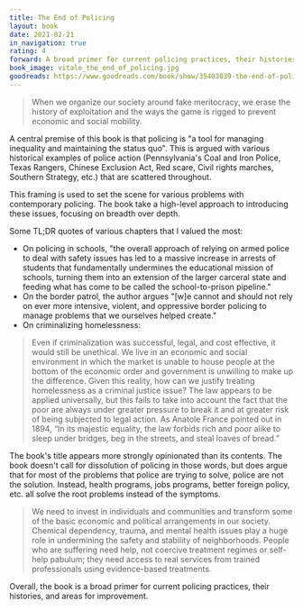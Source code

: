 ```yaml
---
title: The End of Policing
layout: book
date: 2021-02-21
in_navigation: true
rating: 4
forward: A broad primer for current policing practices, their histories, and areas for improvement, valuable for all to know
book_image: vitale_the_end_of_policing.jpg
goodreads: https://www.goodreads.com/book/show/35403039-the-end-of-policing
---
```


> When we organize our society around fake meritocracy, we erase the history of exploitation and the ways the game is rigged to prevent economic and social mobility.

A central premise of this book is that policing is "a tool for managing inequality and maintaining the status quo". This is argued with various historical examples of police action (Pennsylvania's Coal and Iron Police, Texas Rangers, Chinese Exclusion Act, Red scare, Civil rights marches, Southern Strategy, etc.) that are scattered throughout.

This framing is used to set the scene for various problems with contemporary policing. The book take a high-level approach to introducing these issues, focusing on breadth over depth.

Some TL;DR quotes of various chapters that I valued the most:

- On policing in schools, "the overall approach of relying on armed police to deal with safety issues has led to a massive increase in arrests of students that fundamentally undermines the educational mission of schools, turning them into an extension of the larger carceral state and feeding what has come to be called the school-to-prison pipeline."
- On the border patrol, the author argues "[w]e cannot and should not rely on ever more intensive, violent, and oppressive border policing to manage problems that we ourselves helped create."
- On criminalizing homelessness:
>Even if criminalization was successful, legal, and cost effective, it would still be unethical. We live in an economic and social environment in which the market is unable to house people at the bottom of the economic order and government is unwilling to make up the difference. Given this reality, how can we justify treating homelessness as a criminal justice issue? The law appears to be applied universally, but this fails to take into account the fact that the poor are always under greater pressure to break it and at greater risk of being subjected to legal action. As Anatole France pointed out in 1894, “In its majestic equality, the law forbids rich and poor alike to sleep under bridges, beg in the streets, and steal loaves of bread.”

The book's title appears more strongly opinionated than its contents. The book doesn't call for dissolution of policing in those words, but does argue that for most of the problems that police are trying to solve, police are not the solution. Instead, health programs, jobs programs, better foreign policy, etc. all solve the root problems instead of the symptoms.

> We need to invest in individuals and communities and transform some of the basic economic and political arrangements in our society. Chemical dependency, trauma, and mental health issues play a huge role in undermining the safety and stability of neighborhoods. People who are suffering need help, not coercive treatment regimes or self-help pabulum; they need access to real services from trained professionals using evidence-based treatments.

Overall, the book is a broad primer for current policing practices, their histories, and areas for improvement.